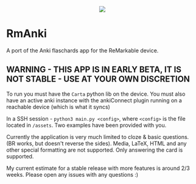 <p align="center">
<img src="assets/demo.mp4">

# RmAnki

A port of the Anki flaschards app for the ReMarkable device. 

## WARNING - THIS APP IS IN EARLY BETA, IT IS NOT STABLE - USE AT YOUR OWN DISCRETION

To run you must have the `Carta` python lib on the device. You must also have an active anki instance with the ankiConnect plugin running on a reachable device (which is what it syncs)

In a SSH session - `python3 main.py <config>`, where `<config>` is the file located in `/assets`. Two examples have been provided with you. 

Currently the application is very much limited to cloze & basic questions. (BR works, but doesn't reverse the sides). Media, LaTeX, HTML and any other special formatting are not supported. Only answering the card is supported.

My current estimate for a stable release with more features is around 2/3 weeks. Please open any issues with any questions :)


